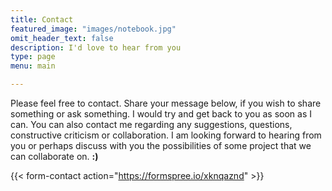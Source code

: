 ```yaml
---
title: Contact
featured_image: "images/notebook.jpg"
omit_header_text: false
description: I'd love to hear from you
type: page
menu: main

---
```


Please feel free to contact. Share your message below, if you wish to share something or ask something. I would try and get back to you as soon as I can. You can also contact me regarding any suggestions, questions, constructive criticism or collaboration. I am looking forward to hearing from you or perhaps discuss with you the possibilities of some project that we can collaborate on. **:)**

{{< form-contact action="https://formspree.io/xknqaznd"  >}}
